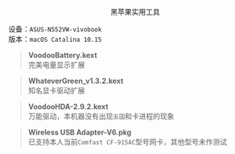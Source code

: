 <p align="center">黑苹果实用工具</p>

设备：`ASUS-N552VW-vivobook`  
版本：`macOS Catalina 10.15`
> **VoodooBattery.kext**  
完美电量显示扩展

> **WhateverGreen_v1.3.2.kext**  
知名显卡驱动扩展

> **VoodooHDA-2.9.2.kext**  
万能驱动，本机器没有出现`五国`和卡进程的现象

> **Wireless USB Adapter-V6.pkg**  
已支持本人当前`Comfast CF-915AC`型号网卡，其他型号未作测试
